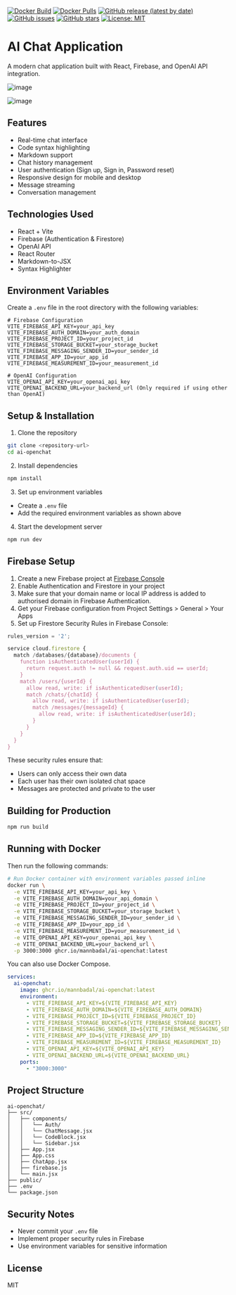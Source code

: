 [![Docker Build](https://github.com/mannbadal/ai-openchat/actions/workflows/docker-image.yml/badge.svg)](https://github.com/mannbadal/ai-openchat/actions/workflows/docker-image.yml)
[![Docker Pulls](https://img.shields.io/docker/pulls/mannbadal/ai-openchat)](https://github.com/users/mannbadal/packages/container/ai-openchat)
[![GitHub release (latest by date)](https://img.shields.io/github/v/release/mannbadal/ai-openchat)](https://github.com/mannbadal/ai-openchat/releases)
[![GitHub issues](https://img.shields.io/github/issues/mannbadal/ai-openchat)](https://github.com/mannbadal/ai-openchat/issues)
[![GitHub stars](https://img.shields.io/github/stars/mannbadal/ai-openchat)](https://github.com/mannbadal/ai-openchat/stargazers)
[![License: MIT](https://img.shields.io/badge/License-MIT-yellow.svg)](https://opensource.org/licenses/MIT)


# AI Chat Application

A modern chat application built with React, Firebase, and OpenAI API integration.

![image](https://github.com/user-attachments/assets/b21ff3fe-d202-42e2-ab79-c43aff8cf03d)

![image](https://github.com/user-attachments/assets/1ac20c53-2cd5-49be-8bef-8dde2c3d66db)

## Features

- Real-time chat interface
- Code syntax highlighting
- Markdown support
- Chat history management
- User authentication (Sign up, Sign in, Password reset)
- Responsive design for mobile and desktop
- Message streaming
- Conversation management

## Technologies Used

- React + Vite
- Firebase (Authentication & Firestore)
- OpenAI API
- React Router
- Markdown-to-JSX
- Syntax Highlighter

## Environment Variables

Create a `.env` file in the root directory with the following variables:

```properties
# Firebase Configuration
VITE_FIREBASE_API_KEY=your_api_key
VITE_FIREBASE_AUTH_DOMAIN=your_auth_domain
VITE_FIREBASE_PROJECT_ID=your_project_id
VITE_FIREBASE_STORAGE_BUCKET=your_storage_bucket
VITE_FIREBASE_MESSAGING_SENDER_ID=your_sender_id
VITE_FIREBASE_APP_ID=your_app_id
VITE_FIREBASE_MEASUREMENT_ID=your_measurement_id

# OpenAI Configuration
VITE_OPENAI_API_KEY=your_openai_api_key
VITE_OPENAI_BACKEND_URL=your_backend_url (Only required if using other than OpenAI)
```

## Setup & Installation

1. Clone the repository

```bash
git clone <repository-url>
cd ai-openchat
```

2. Install dependencies

```bash
npm install
```

3. Set up environment variables

- Create a `.env` file
- Add the required environment variables as shown above

4. Start the development server

```bash
npm run dev
```

## Firebase Setup

1. Create a new Firebase project at [Firebase Console](https://console.firebase.google.com)
2. Enable Authentication and Firestore in your project
3. Make sure that your domain name or local IP address is added to authorised domain in Firebase Authentication.
4. Get your Firebase configuration from Project Settings > General > Your Apps
5. Set up Firestore Security Rules in Firebase Console:

```javascript
rules_version = '2';

service cloud.firestore {
  match /databases/{database}/documents {
    function isAuthenticatedUser(userId) {
      return request.auth != null && request.auth.uid == userId;
    }
    match /users/{userId} {
      allow read, write: if isAuthenticatedUser(userId);
      match /chats/{chatId} {
        allow read, write: if isAuthenticatedUser(userId);
        match /messages/{messageId} {
          allow read, write: if isAuthenticatedUser(userId);
        }
      }
    }
  }
}
```

These security rules ensure that:

- Users can only access their own data
- Each user has their own isolated chat space
- Messages are protected and private to the user

## Building for Production

```bash
npm run build
```

## Running with Docker

Then run the following commands:

```bash
# Run Docker container with environment variables passed inline
docker run \
  -e VITE_FIREBASE_API_KEY=your_api_key \
  -e VITE_FIREBASE_AUTH_DOMAIN=your_api_domain \
  -e VITE_FIREBASE_PROJECT_ID=your_project_id \
  -e VITE_FIREBASE_STORAGE_BUCKET=your_storage_bucket \
  -e VITE_FIREBASE_MESSAGING_SENDER_ID=your_sender_id \
  -e VITE_FIREBASE_APP_ID=your_app_id \
  -e VITE_FIREBASE_MEASUREMENT_ID=your_measurement_id \
  -e VITE_OPENAI_API_KEY=your_openai_api_key \
  -e VITE_OPENAI_BACKEND_URL=your_backend_url \
  -p 3000:3000 ghcr.io/mannbadal/ai-openchat:latest
```

You can also use Docker Compose.

```yaml
services:
  ai-openchat:
    image: ghcr.io/mannbadal/ai-openchat:latest
    environment:
      - VITE_FIREBASE_API_KEY=${VITE_FIREBASE_API_KEY}
      - VITE_FIREBASE_AUTH_DOMAIN=${VITE_FIREBASE_AUTH_DOMAIN}
      - VITE_FIREBASE_PROJECT_ID=${VITE_FIREBASE_PROJECT_ID}
      - VITE_FIREBASE_STORAGE_BUCKET=${VITE_FIREBASE_STORAGE_BUCKET}
      - VITE_FIREBASE_MESSAGING_SENDER_ID=${VITE_FIREBASE_MESSAGING_SENDER_ID}
      - VITE_FIREBASE_APP_ID=${VITE_FIREBASE_APP_ID}
      - VITE_FIREBASE_MEASUREMENT_ID=${VITE_FIREBASE_MEASUREMENT_ID}
      - VITE_OPENAI_API_KEY=${VITE_OPENAI_API_KEY}
      - VITE_OPENAI_BACKEND_URL=${VITE_OPENAI_BACKEND_URL}
    ports:
      - "3000:3000"
```

## Project Structure

```
ai-openchat/
├── src/
│   ├── components/
│   │   └── Auth/
│   │   └── ChatMessage.jsx
│   │   └── CodeBlock.jsx
│   │   └── Sidebar.jsx
│   ├── App.jsx
│   ├── App.css
│   ├── ChatApp.jsx
│   ├── firebase.js
│   └── main.jsx
├── public/
├── .env
└── package.json
```

## Security Notes

- Never commit your `.env` file
- Implement proper security rules in Firebase
- Use environment variables for sensitive information

## License

MIT
